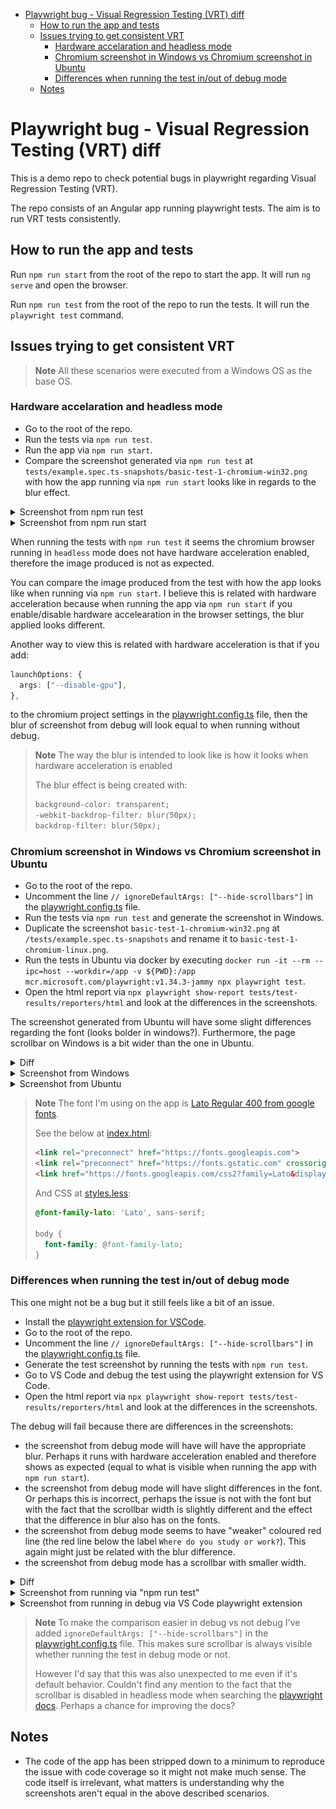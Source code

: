 - [Playwright bug - Visual Regression Testing (VRT) diff](#playwright-bug---visual-regression-testing-vrt-diff)
  - [How to run the app and tests](#how-to-run-the-app-and-tests)
  - [Issues trying to get consistent VRT](#issues-trying-to-get-consistent-vrt)
    - [Hardware accelaration and headless mode](#hardware-accelaration-and-headless-mode)
    - [Chromium screenshot in Windows vs Chromium screenshot in Ubuntu](#chromium-screenshot-in-windows-vs-chromium-screenshot-in-ubuntu)
    - [Differences when running the test in/out of debug mode](#differences-when-running-the-test-inout-of-debug-mode)
  - [Notes](#notes)

# Playwright bug - Visual Regression Testing (VRT) diff

This is a demo repo to check potential bugs in playwright regarding Visual Regression Testing (VRT).

The repo consists of an Angular app running playwright tests. The aim is to run VRT tests consistently.

## How to run the app and tests

Run `npm run start` from the root of the repo to start the app. It will run `ng serve` and open the browser. 

Run `npm run test` from the root of the repo to run the tests. It will run the `playwright test` command.

## Issues trying to get consistent VRT

> **Note**
> All these scenarios were executed from a Windows OS as the base OS.

### Hardware accelaration and headless mode

- Go to the root of the repo.
- Run the tests via `npm run test`.
- Run the app via `npm run start`.
- Compare the screenshot generated via `npm run test` at `tests/example.spec.ts-snapshots/basic-test-1-chromium-win32.png` with how the app running via `npm run start` looks like in regards to the blur effect.

<details>
  <summary>Screenshot from npm run test</summary>
  
  ![screenshot from npm run test](/docs/images/hardware-acceleration-npm-run-test.png)
</details>

<details>
  <summary>Screenshot from npm run start</summary>
  
  > **Note**
  > My PC has a higher resolution than 1920x1080, I've used the browser tools to try and get close for the manual screenshot I took. Anyways, what's important in this screenshot is looking at how the blur looks correct and how different it is from when running the test via `npm run test`.
  > 

  ![screenshot from npm run test](/docs/images/hardware-acceleration-npm-run-start.png)
</details>

When running the tests with `npm run test` it seems the chromium browser running in `headless` mode does not have hardware acceleration enabled, therefore the image produced is not as expected.

You can compare the image produced from the test with how the app looks like when running via `npm run start`. I believe this is related with hardware acceleration because when running the app via `npm run start` if you enable/disable hardware accelearation in the browser settings, the blur applied looks different.

Another way to view this is related with hardware acceleration is that if you add:
```ts
launchOptions: {
  args: ["--disable-gpu"],
},
```
to the chromium project settings in the [playwright.config.ts](/playwright.config.ts) file, then the blur of screenshot from debug will look equal to when running without debug.

> **Note**
> The way the blur is intended to look like is how it looks when hardware acceleration is enabled
>
> The blur effect is being created with:
> ```css
> background-color: transparent;
> -webkit-backdrop-filter: blur(50px);
> backdrop-filter: blur(50px);
> ```
>

### Chromium screenshot in Windows vs Chromium screenshot in Ubuntu

- Go to the root of the repo.
- Uncomment the line `// ignoreDefaultArgs: ["--hide-scrollbars"]` in the [playwright.config.ts](/playwright.config.ts) file.
- Run the tests via `npm run test` and generate the screenshot in Windows.
- Duplicate the screenshot `basic-test-1-chromium-win32.png` at `/tests/example.spec.ts-snapshots` and rename it to `basic-test-1-chromium-linux.png`.
- Run the tests in Ubuntu via docker by executing `docker run -it --rm --ipc=host --workdir=/app -v ${PWD}:/app mcr.microsoft.com/playwright:v1.34.3-jammy npx playwright test`.
- Open the html report via `npx playwright show-report tests/test-results/reporters/html` and look at the differences in the screenshots.

The screenshot generated from Ubuntu will have some slight differences regarding the font (looks bolder in windows?). Furthermore, the page scrollbar on Windows is a bit wider than the one in Ubuntu.

<details>
  <summary>Diff</summary>
  
  ![diff](/docs/images/windows-ubuntu-diff.png)
</details>

<details>
  <summary>Screenshot from Windows</summary>
  
  ![Windows](/docs/images/windows.png)
</details>

<details>
  <summary>Screenshot from Ubuntu</summary>
  
  ![Ubuntu](/docs/images/ubuntu.png)
</details>

> **Note**
> The font I'm using on the app is [Lato Regular 400 from google fonts](https://fonts.google.com/specimen/Lato?preview.text=Whereas%20recognition%20of%20the%20inherent%20dignity&preview.text_type=custom). 
>  
> See the below at [index.html](/src/index.html):
> 
> ```html
> <link rel="preconnect" href="https://fonts.googleapis.com">
> <link rel="preconnect" href="https://fonts.gstatic.com" crossorigin>
> <link href="https://fonts.googleapis.com/css2?family=Lato&display=swap" rel="stylesheet">
> ```
> 
> And CSS at [styles.less](/src/styles/styles.less):
> 
> ```css
> @font-family-lato: 'Lato', sans-serif;
> 
> body {
>   font-family: @font-family-lato;
> }
> ```

### Differences when running the test in/out of debug mode 

This one might not be a bug but it still feels like a bit of an issue.

- Install the [playwright extension for VSCode](https://marketplace.visualstudio.com/items?itemName=ms-playwright.playwright).
- Go to the root of the repo.
- Uncomment the line `// ignoreDefaultArgs: ["--hide-scrollbars"]` in the [playwright.config.ts](/playwright.config.ts) file.
- Generate the test screenshot by running the tests with `npm run test`. 
- Go to VS Code and debug the test using the playwright extension for VS Code.
- Open the html report via `npx playwright show-report tests/test-results/reporters/html` and look at the differences in the screenshots.

The debug will fail because there are differences in the screenshots:

- the screenshot from debug mode will have will have the appropriate blur. Perhaps it runs with hardware acceleration enabled and therefore shows as expected (equal to what is visible when running the app with `npm run start`).
- the screenshot from debug mode will have slight differences in the font. Or perhaps this is incorrect, perhaps the issue is not with the font but with the fact that the scrollbar width is slightly different and the effect that the difference in blur also has on the fonts.
- the screenshot from debug mode seems to have "weaker" coloured red line (the red line below the label `Where do you study or work?`). This again might just be related with the blur difference.
- the screenshot from debug mode has a scrollbar with smaller width.

<details>
  <summary>Diff</summary>
  
  ![diff](/docs/images/debug-diff.png)
</details>

<details>
  <summary>Screenshot from running via "npm run test"</summary>
  
  ![Windows](/docs/images/not-debug.png)
</details>

<details>
  <summary>Screenshot from running in debug via VS Code playwright extension</summary>
  
  ![Ubuntu](/docs/images/debug.png)
</details>

> **Note**
> To make the comparison easier in debug vs not debug I've added `ignoreDefaultArgs: ["--hide-scrollbars"]` in the [playwright.config.ts](/playwright.config.ts) file. This makes sure scrollbar is always visible whether running the test in debug mode or not. 
>
> However I'd say that this was also unexpected to me even if it's default behavior. Couldn't find any mention to the fact that the scrollbar is disabled in headless mode when searching the [playwright docs](https://playwright.dev/docs). Perhaps a chance for improving the docs?
> 

## Notes

- The code of the app has been stripped down to a minimum to reproduce the issue with code coverage so it might not make much sense. The code itself is irrelevant, what matters is understanding why the screenshots aren't equal in the above described scenarios.
